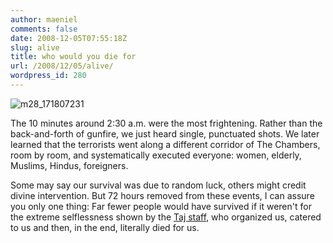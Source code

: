 ```yaml
---
author: maeniel
comments: false
date: 2008-12-05T07:55:18Z
slug: alive
title: who would you die for
url: /2008/12/05/alive/
wordpress_id: 280
---
```


![m28_171807231](https://maeniel.files.wordpress.com/2008/12/m28_171807231.jpg)

The 10 minutes around 2:30 a.m. were the most frightening. Rather than the back-and-forth of gunfire, we just heard single, punctuated shots. We later learned that the terrorists went along a different corridor of The Chambers, room by room, and systematically executed everyone: women, elderly, Muslims, Hindus, foreigners.

Some may say our survival was due to random luck, others might credit divine intervention. But 72 hours removed from these events, I can assure you only one thing: Far fewer people would have survived if it weren't for the extreme selflessness shown by the [Taj staff](http://www.forbes.com/2008/12/01/mumbai-terror-taj-oped-cx_mp_1201pollack.html), who organized us, catered to us and then, in the end, literally died for us.
